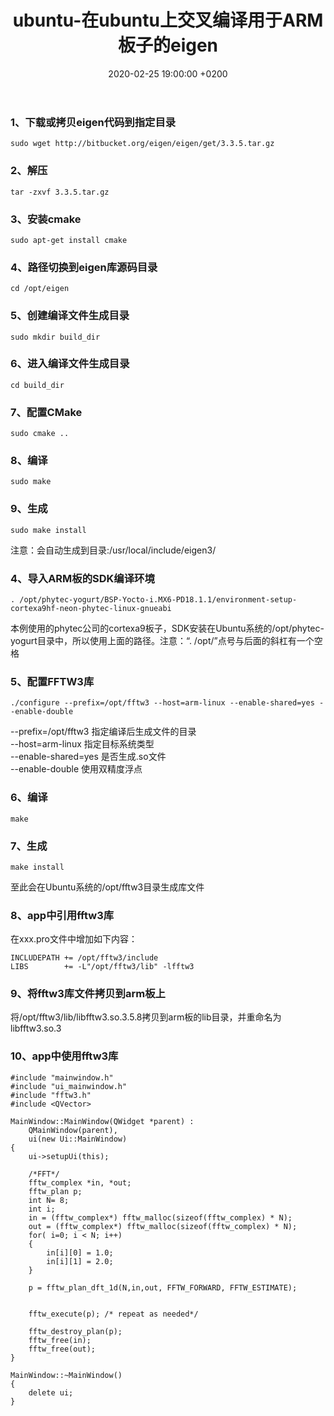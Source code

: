 ﻿---
layout: post
title:  "ubuntu-在ubuntu上交叉编译用于ARM板子的eigen"
date:   2020-02-25 19:00:00 +0200
categories: ubuntu
---
### 1、下载或拷贝eigen代码到指定目录
```
sudo wget http://bitbucket.org/eigen/eigen/get/3.3.5.tar.gz
```
### 2、解压
```
tar -zxvf 3.3.5.tar.gz
```
### 3、安装cmake
```
sudo apt-get install cmake
```
### 4、路径切换到eigen库源码目录
```
cd /opt/eigen
```
### 5、创建编译文件生成目录
```
sudo mkdir build_dir
```
### 6、进入编译文件生成目录
```
cd build_dir
```
### 7、配置CMake
```
sudo cmake ..
```
### 8、编译
```
sudo make
```
### 9、生成
```
sudo make install
```
注意：会自动生成到目录:/usr/local/include/eigen3/

### 4、导入ARM板的SDK编译环境
```
. /opt/phytec-yogurt/BSP-Yocto-i.MX6-PD18.1.1/environment-setup-cortexa9hf-neon-phytec-linux-gnueabi
```  
本例使用的phytec公司的cortexa9板子，SDK安装在Ubuntu系统的/opt/phytec-yogurt目录中，所以使用上面的路径。注意：“. /opt/”点号与后面的斜杠有一个空格   
### 5、配置FFTW3库
```
./configure --prefix=/opt/fftw3 --host=arm-linux --enable-shared=yes --enable-double
```
--prefix=/opt/fftw3        指定编译后生成文件的目录   
--host=arm-linux           指定目标系统类型   
--enable-shared=yes        是否生成.so文件   
--enable-double            使用双精度浮点   
### 6、编译
```
make
```
### 7、生成
```
make install
```
至此会在Ubuntu系统的/opt/fftw3目录生成库文件   
### 8、app中引用fftw3库
在xxx.pro文件中增加如下内容：   
```
INCLUDEPATH += /opt/fftw3/include
LIBS        += -L"/opt/fftw3/lib" -lfftw3
```
### 9、将fftw3库文件拷贝到arm板上
将/opt/fftw3/lib/libfftw3.so.3.5.8拷贝到arm板的lib目录，并重命名为libfftw3.so.3
### 10、app中使用fftw3库
```
#include "mainwindow.h"
#include "ui_mainwindow.h"
#include "fftw3.h"
#include <QVector>

MainWindow::MainWindow(QWidget *parent) :
    QMainWindow(parent),
    ui(new Ui::MainWindow)
{
    ui->setupUi(this);

    /*FFT*/
    fftw_complex *in, *out;
    fftw_plan p;
    int N= 8;
    int i;
    in = (fftw_complex*) fftw_malloc(sizeof(fftw_complex) * N);
    out = (fftw_complex*) fftw_malloc(sizeof(fftw_complex) * N);
    for( i=0; i < N; i++)
    {
        in[i][0] = 1.0;
        in[i][1] = 2.0;
    }

    p = fftw_plan_dft_1d(N,in,out, FFTW_FORWARD, FFTW_ESTIMATE);


    fftw_execute(p); /* repeat as needed*/

    fftw_destroy_plan(p);
    fftw_free(in);
    fftw_free(out);
}

MainWindow::~MainWindow()
{
    delete ui;
}
```
